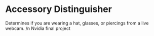 # Accessory Distinguisher
Determines if you are wearing a hat, glasses, or piercings from a live webcam.
/n 
Nvidia final project
